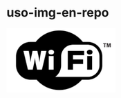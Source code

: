 # uso-img-en-repo

<img src="resources (img)/2560px-WiFi_Logo.svg.png" 
alt="el icono del wifi" width=50%>